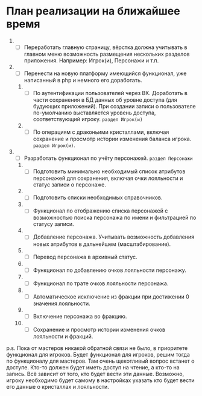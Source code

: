# План реализации на ближайшее время

1. - [ ] Переработать главную страницу, вёрстка должна учитывать в главном меню возможность размещения нескольких разделов приложения. Например: Игрок(и), Персонажи и т.п.
2. - [ ] Перенести на новую платформу имеющийся функционал, уже написанный в php и немного его доработать.
    1. - [ ] По аутентификации пользователей через ВК. Доработать в части сохранения в БД данных об уровне доступа (для будующих приложений). При создании записи о пользователе по-умолчанию выставляется уровень доступа, соответствующий игроку. `раздел Игрок(и)`
    2. - [ ] По операциям с драконьими кристаллами, включая сохранение и просмотр истории изменения баланса игрока. `раздел Игрок(и)`.

3. - [ ] Разработать функционал по учёту персонажей. `раздел Персонажи`
    1. - [ ] Подготовить минимально необходимый список атрибутов персонажей для сохранения, включая очки лояльности и статус записи о персонаже. 
    2. - [ ] Подготовить списки необходимых справочников.
    3. - [ ] Функционал по отображению списка персонажей с возможностью поиска персонажа по имени и фильтрацией по статусу записи.
    4. - [ ] Добавление персонажа. Учитывать возможность добавления новых атрибутов в дальнейшем (масштабирование).
    5. - [ ] Перевод персонажа в архивный статус.
    6. - [ ] Функционал по добавлению очков лояльности персонажу.
    7. - [ ] Функционал по трате очков лояльности персонажа.
    8. - [ ] Автоматическое исключение из фракции при достижении 0 значения лояльности.
    9. - [ ] Включение персонажа во фракцию.
    10. - [ ] Сохранение и просмотр истории изменения очков лояльности и фракций.

p.s. Пока от мастеров никакой обратной связи не было, в приоритете функционал для игроков. Будет функционал для игроков, решим тогда по функционалу для мастеров.
Там очень щекотливый вопрос встанет о доступе. Кто-то должен будет иметь доступ на чтение, а кто-то на запись.
Всё зависит от того, кто будет вести эти данные. Возможно, игроку необходимо будет самому в настройках указать кто будет вести его данные о кристаллах и лояльности.
